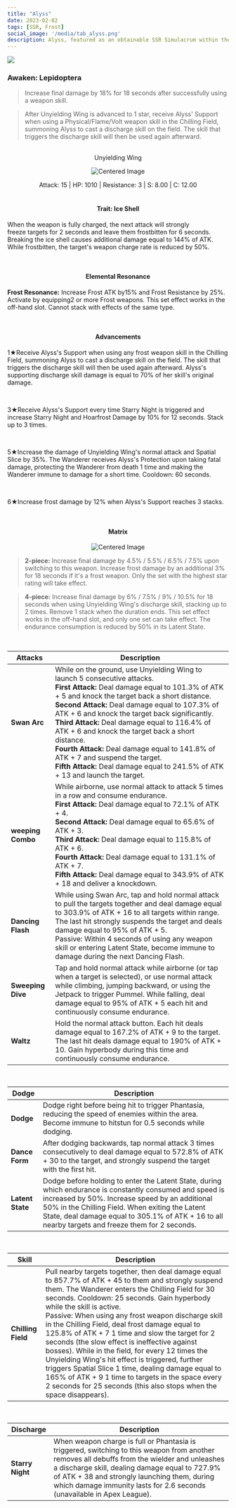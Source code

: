 ```yaml
---
title: "Alyss"
date: 2023-02-02
tags: [SSR, Frost]
social_image: '/media/tab_alyss.png' 
description: Alyss, featured as an obtainable SSR Simulacrum within the simulacrum system, associated with the weapon Unyielding Wing.
---
```



![](https://i.postimg.cc/FsXQKqgz/Simulacrum-Alyss-Awaken.webp)

### Awaken: Lepidoptera
> Increase final damage by 18% for 18 seconds after successfully using a weapon skill.

> After Unyielding Wing is advanced to 1 star, receive Alyss' Support when using a Physical/Flame/Volt weapon skill in the Chilling Field, summoning Alyss to cast a discharge skill on the field. The skill that triggers the discharge skill will then be used again afterward.

</br>

<center> Unyielding Wing </center>

<p align="center">
    <img src="https://i.postimg.cc/Gt0HMK02/Icon-Weapon-Unyielding-Wing.webp" alt="Centered Image">
</p>



<center>Attack: 15 | HP: 1010 | Resistance: 3 | S: 8.00 | C: 12.00 </center>


</br>


<h4 style="text-align: center;"> Trait: Ice Shell </h4>


When the weapon is fully charged, the next attack will strongly freeze targets for 2 seconds and leave them frostbitten for 6 seconds. Breaking the ice shell causes additional damage equal to 144% of ATK. While frostbitten, the target's weapon charge rate is reduced by 50%.



</br>

<h4 style="text-align: center;"> Elemental Resonance </h4>

**Frost Resonance:** Increase Frost ATK by15% and Frost Resistance by 25%. Activate by equipping2 or more Frost weapons. This set effect works in the off-hand slot. Cannot stack with effects of the same type.

</br>

<h4 style="text-align: center;"> Advancements </h4>



1★Receive Alyss's Support when using any frost weapon skill in the Chilling Field, summoning Alyss to cast a discharge skill on the field. The skill that triggers the discharge skill will then be used again afterward. Alyss's supporting discharge skill damage is equal to 70% of her skill's original damage.

</br>

3★Receive Alyss's Support every time Starry Night is triggered and increase Starry Night and Hoarfrost Damage by 10% for 12 seconds. Stack up to 3 times.

</br>

5★Increase the damage of Unyielding Wing's normal attack and Spatial Slice by 35%. The Wanderer receives Alyss's Protection upon taking fatal damage, protecting the Wanderer from death 1 time and making the Wanderer immune to damage for a short time. Cooldown: 60 seconds.

</br>

6★Increase frost damage by 12% when Alyss's Support reaches 3 stacks.

</br>

<h4 style="text-align: center;"> Matrix </h4>

<p align="center">
    <img src="https://telegra.ph/file/33c8c96a40fe435b03f86.png" alt="Centered Image">
</p>



> **2-piece:** Increase final damage by 4.5% / 5.5% / 6.5% / 7.5% upon switching to this weapon. Increase frost damage by an additional 3% for 18 seconds if it's a frost weapon. Only the set with the highest star rating will take effect.

> **4-piece:** Increase final damage by 6% / 7.5% / 9% / 10.5% for 18 seconds when using Unyielding Wing's discharge skill, stacking up to 2 times. Remove 1 stack when the duration ends. This set effect works in the off-hand slot, and only one set can take effect. The endurance consumption is reduced by 50% in its Latent State.

</br>




| Attacks          | Description                                                                                                                                                                                                                                                                                                                                                                                  |
|------------------|----------------------------------------------------------------------------------------------------------------------------------------------------------------------------------------------------------------------------------------------------------------------------------------------------------------------------------------------------------------------------------------------|
| **Swan Arc**     | While on the ground, use Unyielding Wing to launch 5 consecutive attacks.<br> **First Attack:** Deal damage equal to 101.3% of ATK + 5 and knock the target back a short distance.<br> **Second Attack:** Deal damage equal to 107.3% of ATK + 6 and knock the target back significantly.<br> **Third Attack:** Deal damage equal to 116.4% of ATK + 6 and knock the target back a short distance.<br> **Fourth Attack:** Deal damage equal to 141.8% of ATK + 7 and suspend the target.<br> **Fifth Attack:** Deal damage equal to 241.5% of ATK + 13 and launch the target. |
| **weeping Combo**| While airborne, use normal attack to attack 5 times in a row and consume endurance.<br>**First Attack:** Deal damage equal to 72.1% of ATK + 4.<br>**Second Attack:** Deal damage equal to 65.6% of ATK + 3.<br>**Third Attack:** Deal damage equal to 115.8% of ATK + 6.<br>**Fourth Attack:** Deal damage equal to 131.1% of ATK + 7.<br>**Fifth Attack:** Deal damage equal to 343.9% of ATK + 18 and deliver a knockdown.|
| **Dancing Flash** | While using Swan Arc, tap and hold normal attack to pull the targets together and deal damage equal to 303.9% of ATK + 16 to all targets within range. The last hit strongly suspends the target and deals damage equal to 95% of ATK + 5.<br>Passive: Within 4 seconds of using any weapon skill or entering Latent State, become immune to damage during the next Dancing Flash.        |
| **Sweeping Dive** | Tap and hold normal attack while airborne (or tap when a target is selected), or use normal attack while climbing, jumping backward, or using the Jetpack to trigger Pummel. While falling, deal damage equal to 95% of ATK + 5 each hit and continuously consume endurance. |
| **Waltz**        | Hold the normal attack button. Each hit deals damage equal to 167.2% of ATK + 9 to the target. The last hit deals damage equal to 190% of ATK + 10. Gain hyperbody during this time and continuously consume endurance.|

</br>


| Dodge        | Description                                                                                                                                                                     |
|----------------|---------------------------------------------------------------------------------------------------------------------------------------------------------------------------------|
| **Dodge**      | Dodge right before being hit to trigger Phantasia, reducing the speed of enemies within the area. Become immune to hitstun for 0.5 seconds while dodging.                      |
| **Dance Form** | After dodging backwards, tap normal attack 3 times consecutively to deal damage equal to 572.8% of ATK + 30 to the target, and strongly suspend the target with the first hit. |
| **Latent State**| Dodge before holding to enter the Latent State, during which endurance is constantly consumed and speed is increased by 50%. Increase speed by an additional 50% in the Chilling Field. When exiting the Latent State, deal damage equal to 305.1% of ATK + 16 to all nearby targets and freeze them for 2 seconds. |

</br>

| Skill          | Description                                                                                                                                                                                                                                                                                                                              |
|------------------|------------------------------------------------------------------------------------------------------------------------------------------------------------------------------------------------------------------------------------------------------------------------------------------------------------------------------------------|
| **Chilling Field**| Pull nearby targets together, then deal damage equal to 857.7% of ATK + 45 to them and strongly suspend them. The Wanderer enters the Chilling Field for 30 seconds. Cooldown: 25 seconds. Gain hyperbody while the skill is active.<br>Passive: When using any frost weapon discharge skill in the Chilling Field, deal frost damage equal to 125.8% of ATK + 7 1 time and slow the target for 2 seconds (the slow effect is ineffective against bosses). While in the field, for every 12 times the Unyielding Wing's hit effect is triggered, further triggers Spatial Slice 1 time, dealing damage equal to 165% of ATK + 9 1 time to targets in the space every 2 seconds for 25 seconds (this also stops when the space disappears). |

</br>

| Discharge       | Description                                                                                                                                                                                             |
|---------------|---------------------------------------------------------------------------------------------------------------------------------------------------------------------------------------------------------|
| **Starry Night**| When weapon charge is full or Phantasia is triggered, switching to this weapon from another removes all debuffs from the wielder and unleashes a discharge skill, dealing damage equal to 727.9% of ATK + 38 and strongly launching them, during which damage immunity lasts for 2.6 seconds (unavailable in Apex League). |

